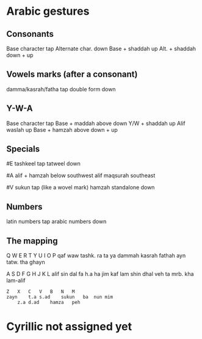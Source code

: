 
Arabic gestures
===============

Consonants
----------
Base character          tap
Alternate char.         down
Base + shaddah          up
Alt. + shaddah          down + up

Vowels marks (after a consonant)
--------------------------------
damma/kasrah/fatha      tap
double form             down

Y-W-A
-----
Base character          tap
Base + maddah above     down
Y/W + shaddah           up
Alif waslah             up
Base + hamzah above     down + up

Specials
--------
#E
tashkeel                tap
tatweel                 down

#A
alif + hamzah below     southwest
alif maqsurah           southeast

#V
sukun			tap (like a wovel mark)
hamzah standalone	down

Numbers
-------
latin numbers		tap
arabic numbers		down

The mapping
-----------

Q	W	E	R	T	Y	U	I	O	P
qaf	waw	tashk.	ra	ta	ya	dammah	kasrah	fathah	ayn
		tatw.		tha					ghayn


A	S	D	F	G	H	J	K	L
alif	sin	dal	fa	h.a	ha	jim	kaf	lam
	shin	dhal	veh		ta mrb.		kha	lam-alif


	Z	X	C	V	B	N	M
	zayn	t.a	s.ad	sukun	ba	nun	mim
		z.a	d.ad	hamza	peh

Cyrillic not assigned yet
=========================

<Action code="ц"/>
<Action code="ч"/>
<Action code="ћ"/> <!-- tshe -->

<Action code="ш"/>
<Action code="һ"/> <!-- shha -->

<Action code="щ"/>
<Action code="ъ"/>
<Action code="ь"/>

<Action code="ү"/> <!-- straight u -->
<Action code="ў"/> <!-- short u -->

<Action code="ӂ"/> <!-- zhe + hacek -->
<Action code="ұ"/> <!-- u + bar -->
<Action code="ӣ"/> <!-- i + macron -->
<Action code="ӯ"/> <!-- u + macron -->

<Action code="ґ"/> <!-- ghe + upturn -->

<Action code="қ"/> <!-- ka + descender -->
<Action code="җ"/> <!-- zhe + descender -->
<Action code="ң"/> <!-- en + descender -->
<Action code="ҳ"/> <!-- ha + descender -->
<Action code="ҷ"/> <!-- che + descender -->
